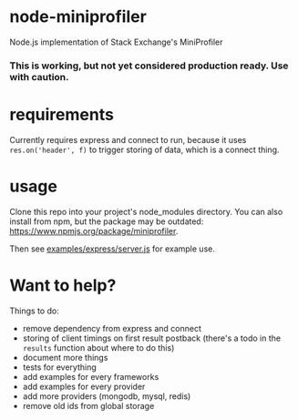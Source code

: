 # node-miniprofiler

Node.js implementation of Stack Exchange's MiniProfiler

### This is working, but not yet considered production ready. Use with caution.

# requirements

Currently requires express and connect to run, because it uses `res.on('header', f)` to trigger storing of data, which is a connect thing.

# usage

Clone this repo into your project's node_modules directory. You can also install from npm, but the package may be outdated: https://www.npmjs.org/package/miniprofiler.

Then see [examples/express/server.js](/blob/master/examples/express/server.js) for example use.

# Want to help?

Things to do:

- remove dependency from express and connect
- storing of client timings on first result postback (there's a todo in the `results` function about where to do this)
- document more things
- tests for everything
- add examples for every frameworks
- add examples for every provider
- add more providers (mongodb, mysql, redis)
- remove old ids from global storage
